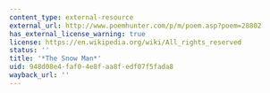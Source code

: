 ```yaml
---
content_type: external-resource
external_url: http://www.poemhunter.com/p/m/poem.asp?poem=28802
has_external_license_warning: true
license: https://en.wikipedia.org/wiki/All_rights_reserved
status: ''
title: '*The Snow Man*'
uid: 948d08e4-faf0-4e8f-aa8f-edf07f5fada8
wayback_url: ''
---
```

